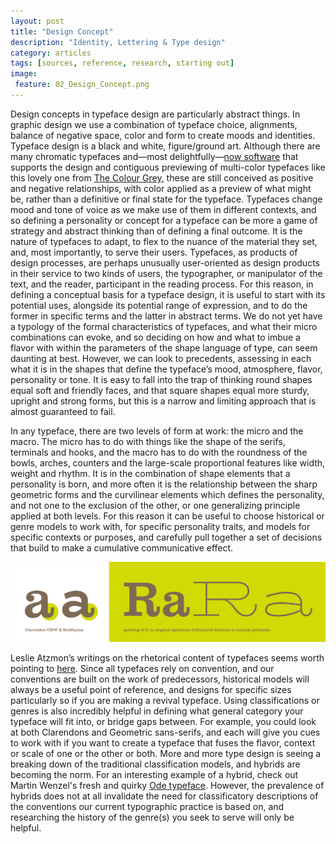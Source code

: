 ```yaml
---
layout: post
title: "Design Concept"
description: "Identity, Lettering & Type design"
category: articles
tags: [sources, reference, research, starting out]
image: 
 feature: 02_Design_Concept.png
---
```


Design concepts in typeface design are particularly abstract things. In graphic design we use a combination of typeface choice, alignments, balance of negative space, color and form to create moods and identities. Typeface design is a black and white, figure/ground art. Although there are many chromatic typefaces and—most delightfully—[now software](https://glyphsapp.com/tutorials/creating-a-layered-color-font) that supports the design and contiguous previewing of multi-color typefaces like this lovely one from [The Colour Grey](http://www.thecolourgrey.com/sodabudi.html), these are still conceived as positive and negative relationships, with color applied as a preview of what might be, rather than a definitive or final state for the typeface. Typefaces change mood and tone of voice as we make use of them in different contexts, and so defining a personality or concept for a typeface can be more a game of strategy and abstract thinking than of defining a final outcome. It is the nature of typefaces to adapt, to flex to the nuance of the material they set, and, most importantly, to serve their users. Typefaces, as products of design processes, are perhaps unusually user-oriented as design products in their service to two kinds of users, the typographer, or manipulator of the text, and the reader, participant in the reading process. For this reason, in defining a conceptual basis for a typeface design, it is useful to start with its potential uses, alongside its potential range of expression, and to do the former in specific terms and the latter in abstract terms. We do not yet have a typology of the formal characteristics of typefaces, and what their micro combinations can evoke, and so deciding on how and what to imbue a flavor with within the parameters of the shape language of type, can seem daunting at best. However, we can look to precedents, assessing in each what it is in the shapes that define the typeface’s mood, atmosphere, flavor, personality or tone. It is easy to fall into the trap of thinking round shapes equal soft and friendly faces, and that square shapes equal more sturdy, upright and strong forms, but this is a narrow and limiting approach that is almost guaranteed to fail.
 
In any typeface, there are two levels of form at work: the micro and the macro. The micro has to do with things like the shape of the serifs, terminals and hooks, and the macro has to do with the roundness of the bowls, arches, counters and the large-scale proportional features like width, weight and rhythm. It is in the combination of shape elements that a personality is born, and more often it is the relationship between the sharp geometric forms and the curvilinear elements which defines the personality, and not one to the exclusion of the other, or one generalizing principle applied at both levels. For this reason it can be useful to choose historical or genre models to work with, for specific personality traits, and models for specific contexts or purposes, and carefully pull together a set of decisions that build to make a cumulative communicative effect. 

![Clarendon Flavor](../images/aR.png)

Leslie Atzmon’s writings on the rhetorical content of typefaces seems worth pointing to [here](http://www.eyemagazine.com/blog/post/visual-rhetoric). Since all typefaces rely on convention, and our conventions are built on the work of predecessors, historical models will always be a useful point of reference, and designs for specific sizes particularly so if you are making a revival typeface. Using classifications or genres is also incredibly helpful in defining what general category your typeface will fit into, or bridge gaps between. For example, you could look at both Clarendons and Geometric sans-serifs, and each will give you cues to work with if you want to create a typeface that fuses the flavor, context or scale of one or the other or both. More and more type design is seeing a breaking down of the traditional classification models, and hybrids are becoming the norm. For an interesting example of a hybrid, check out Martin Wenzel's fresh and quirky [Ode typeface](http://www.martinplusfonts.com/ode/). However, the prevalence of hybrids does not at all invalidate the need for classificatory descriptions of the conventions our current typographic practice is based on, and researching the history of the genre(s) you seek to serve will only be helpful.
